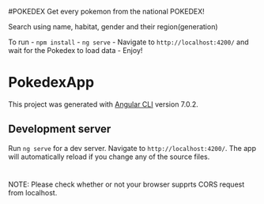 #POKEDEX
Get every pokemon from the national POKEDEX!

Search using name, habitat, gender and their region(generation)

To run - `npm install`
       - `ng serve`
       - Navigate to `http://localhost:4200/` and wait for the Pokedex to load data
       - Enjoy!

# PokedexApp

This project was generated with [Angular CLI](https://github.com/angular/angular-cli) version 7.0.2.

## Development server

Run `ng serve` for a dev server. Navigate to `http://localhost:4200/`. The app will automatically reload if you change any of the source files.

#

NOTE: Please check whether or not your browser supprts CORS request from localhost.

